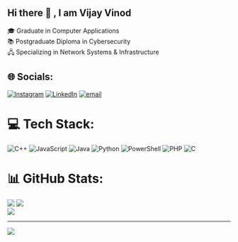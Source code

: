 ## Hi there 👋 ,  I am Vijay Vinod

🎓 Graduate in Computer Applications<br>
📚 Postgraduate Diploma in Cybersecurity<br>
🖧 Specializing in Network Systems & Infrastructure
 

## 🌐 Socials:
[![Instagram](https://img.shields.io/badge/Instagram-%23E4405F.svg?logo=Instagram&logoColor=white)](https://www.instagram.com/_vi_jay_7/) [![LinkedIn](https://img.shields.io/badge/LinkedIn-%230077B5.svg?logo=linkedin&logoColor=white)](https://linkedin.com/in/vijay-vinod-377515295/) [![email](https://img.shields.io/badge/Email-D14836?logo=gmail&logoColor=white)](mailto:vijayvinod200@gmail.com) 

# 💻 Tech Stack:
![C++](https://img.shields.io/badge/c++-%2300599C.svg?style=for-the-badge&logo=c%2B%2B&logoColor=white) ![JavaScript](https://img.shields.io/badge/javascript-%23323330.svg?style=for-the-badge&logo=javascript&logoColor=%23F7DF1E) ![Java](https://img.shields.io/badge/java-%23ED8B00.svg?style=for-the-badge&logo=openjdk&logoColor=white) ![Python](https://img.shields.io/badge/python-3670A0?style=for-the-badge&logo=python&logoColor=ffdd54) ![PowerShell](https://img.shields.io/badge/PowerShell-%235391FE.svg?style=for-the-badge&logo=powershell&logoColor=white) ![PHP](https://img.shields.io/badge/php-%23777BB4.svg?style=for-the-badge&logo=php&logoColor=white) ![C](https://img.shields.io/badge/c-%2300599C.svg?style=for-the-badge&logo=c&logoColor=white)
# 📊 GitHub Stats:
![](https://github-readme-stats.vercel.app/api?username=vijay-vinod&theme=merko&hide_border=false&include_all_commits=true&count_private=true)
![](https://nirzak-streak-stats.vercel.app/?user=vijay-vinod&theme=merko&hide_border=false)<br/>
![](https://github-readme-stats.vercel.app/api/top-langs/?username=vijay-vinod&theme=merko&hide_border=false&include_all_commits=true&count_private=true&layout=compact)

---
[![](https://visitcount.itsvg.in/api?id=vijay-vinod&icon=0&color=0)](https://visitcount.itsvg.in)

<!-- Proudly created with GPRM ( https://gprm.itsvg.in ) -->
